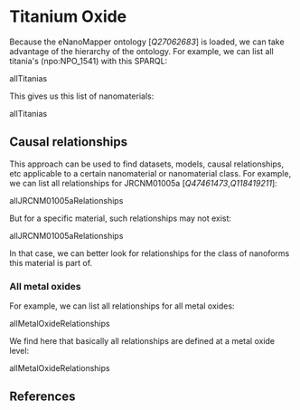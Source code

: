 # Titanium Oxide

Because the eNanoMapper ontology [<cite>Q27062683</cite>] is loaded, we can take advantage of the
hierarchy of the ontology. For example, we can list all <topic>titania</topic>'s (npo:NPO_1541)
with this SPARQL:

<sparql>allTitanias</sparql>

This gives us this list of nanomaterials:

<out>allTitanias</out>

## Causal relationships

This approach can be used to find datasets, models, causal relationships, etc applicable to a certain
nanomaterial or nanomaterial class. For example, we can list all relationships for <topic>JRCNM01005a</topic>
[<cite>Q47461473</cite>,<cite>Q118419211</cite>]:

<sparql>allJRCNM01005aRelationships</sparql>

But for a specific material, such relationships may not exist:

<out>allJRCNM01005aRelationships</out>

In that case, we can better look for relationships for the class of nanoforms this
material is part of.

### All metal oxides

For example, we can list all relationships for all metal oxides:

<sparql>allMetalOxideRelationships</sparql>

We find here that basically all relationships are defined at a
<topic>metal oxide</topic> level:

<out>allMetalOxideRelationships</out>

## References

<references/>
